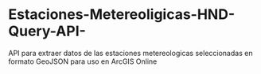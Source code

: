 # Estaciones-Metereoligicas-HND-Query-API-
API para extraer datos de las estaciones metereologicas seleccionadas en formato GeoJSON para uso en ArcGIS Online
